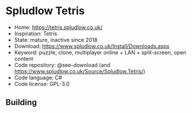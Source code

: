 # Spludlow Tetris

- Home: https://tetris.spludlow.co.uk/
- Inspiration: Tetris
- State: mature, inactive since 2018
- Download: https://www.spludlow.co.uk/Install/Downloads.aspx
- Keyword: puzzle, clone, multiplayer online + LAN + split-screen, open content
- Code repository: @see-download (and https://www.spludlow.co.uk/Source/Spludlow.Tetris/)
- Code language: C#
- Code license: GPL-3.0

## Building
